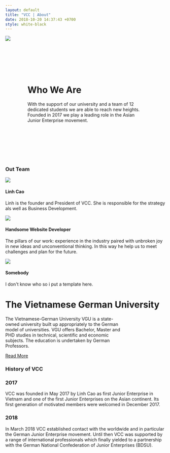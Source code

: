 ```yaml
---
layout: default
title: "VCC | About"
date: 2018-10-20 14:37:43 +0700
style: white-black 
---
```


<!-- Cover -->
<div class="masthead-2 clearfix">
    <div class="container-fluid">
        <div class="row row-eq-height">
            <div class="col">
                <img src="{{ '/images/Who We Are.jpg' | relative_url }}" id="image-cover">
            </div>
            <div class="col bg-grey" style="padding: 7em 5em;">
                <div class="site-heading">
                        <h1 class="display-2">Who We Are</h1>
                        <p class="lead">With the support of our university and a team of 12 dedicated students we are able to reach new heights. Founded in 2017 we play a leading role in the Asian Junior Enterprise movement.</p>
                </div>
            </div>
        </div>
    </div>
</div>

<!-- What we do -->
<div class="container pb-5 spacing">
    <div class="col-lg-8 text-center mx-auto">
        <h3>Out Team</h3>
    </div>
    <div class="row">
        <div class="col-md-4">
            <div class="card md-4">
                <img src="{{ '/images/Reliability.jpg' | relative_url }}" class="card-img-top">
                <div class="card-body text-center">
                    <h4>Linh Cao</h4>
                    <p class="card-text">Linh is the founder and President of VCC. She is responsible for the strategy als well as Business Development.</p>
                </div>
            </div>
        </div>
        <div class="col-md-4">
            <div class="card md-4">
                <img src="{{ '/images/Quality.jpg' | relative_url }}" class="card-img-top">
                <div class="card-body text-center">
                    <h4>Handsome Website Developer</h4>
                    <p class="card-text">The pillars of our work: experience in the industry paired with unbroken joy in new ideas and unconventional thinking. In this way he help us to meet challenges and plan for the future.</p>
                </div>
            </div>
        </div>
        <div class="col-md-4">
            <div class="card md-4">
                <img src="{{ '/images/Up-to-date.jpg' | relative_url }}" class="card-img-top">
                <div class="card-body text-center">
                    <h4>Somebody</h4>
                    <p class="card-text">I don't know who so i put a template here.</p>
                </div>
            </div>
        </div>
    </div>   
</div>

<!-- Our School -->
<div class="container bg-grey spacing">
    <div class="row">
        <div class="col-lg-6">
            <h1 class="display-3">The Vietnamese German University</h1>
        </div>
        <div class="col-lg-6" style="padding-right: 10em;">
            <p class="lead">The Vietnamese-German University VGU is a state-owned university built up appropriately to the German model of universities. VGU offers Bachelor, Master and PHD studies in technical, scientific and economic subjects. The education is undertaken by German Professors.</p>
            <a href="vgu.edu.vn" class="btn btn-black">Read More</a>
        </div>
    </div>   
</div>

<!-- Procedures -->
<div class="container pt-5 spacing">
    <div class="col-lg-8 text-center mx-auto p-3">
        <h3>History of VCC</h3>
    </div>
    <div class="row row-eq-height">
        <div class="col-lg-6">
            <div class="card-lg-6 text-center bg-grey h-100 p-3">
                <div class="card-body">
                    <h3>2017</h3>
                    <p class="lead">VCC was founded in May 2017 by Linh Cao as first Junior Enterprise in Vietnam and one of the first Junior Enterprises on the Asian continent. Its first generation of motivated members were welcomed in December 2017.</p>
                </div>
            </div>  
        </div>
        <div class="col-lg-6">
            <div class="card-lg-6 text-center bg-grey h-100 p-3">
                <div class="card-body ">
                    <h3>2018</h3>
                    <p class="lead" >In March 2018 VCC established contact with the worldwide and in particular the German Junior Enterprise movement. Until then VCC was supported by a range of international professionals which finally yielded to a partnership with the German National Confederation of Junior Enterprises (BDSU).</p>
                </div>
            </div>  
        </div>
    </div>
</div>








